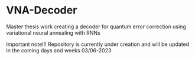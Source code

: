 # VNA-Decoder
Master thesis work creating a decoder for quantum error correction using variational neural annealing with RNNs

Important note!!!
Repository is currently under creation and will be updated in the coming days and weeks
03/06-2023


